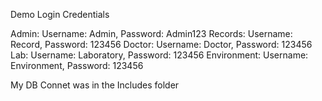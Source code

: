 Demo Login Credentials

Admin: Username: Admin, Password: Admin123
Records: Username: Record, Password: 123456
Doctor: Username: Doctor, Password: 123456
Lab: Username: Laboratory, Password: 123456
Environment: Username: Environment, Password: 123456

My DB Connet was in the Includes folder
